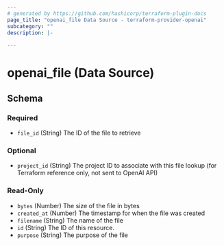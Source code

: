 ```yaml
---
# generated by https://github.com/hashicorp/terraform-plugin-docs
page_title: "openai_file Data Source - terraform-provider-openai"
subcategory: ""
description: |-
  
---
```


# openai_file (Data Source)





<!-- schema generated by tfplugindocs -->
## Schema

### Required

- `file_id` (String) The ID of the file to retrieve

### Optional

- `project_id` (String) The project ID to associate with this file lookup (for Terraform reference only, not sent to OpenAI API)

### Read-Only

- `bytes` (Number) The size of the file in bytes
- `created_at` (Number) The timestamp for when the file was created
- `filename` (String) The name of the file
- `id` (String) The ID of this resource.
- `purpose` (String) The purpose of the file
